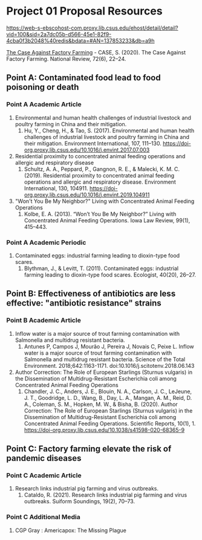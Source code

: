 # Project 01 Proposal Resources

https://web-s-ebscohost-com.proxy.lib.csus.edu/ehost/detail/detail?vid=100&sid=2a7dc05b-d566-45e1-82f9-4cba0f3b2048%40redis&bdata=#AN=137853233&db=a9h

[The Case Against Factory Farming](https://web-s-ebscohost-com.proxy.lib.csus.edu/ehost/detail/detail?vid=0&sid=2d79ea52-ab2a-4c53-9be0-8ee35490e86e%40redis&bdata=#AN=142305441&db=a9h)
    - CASE, S. (2020). The Case Against Factory Farming. National Review, 72(6), 22–24.

## Point A: Contaminated food lead to food poisoning or death

### Point A Academic Article

1. Environmental and human health challenges of industrial livestock and poultry farming in China and their mitigation.
   1. Hu, Y., Cheng, H., & Tao, S. (2017). Environmental and human health challenges of industrial livestock and poultry farming in China and their mitigation. Environment International, 107, 111–130. https://doi-org.proxy.lib.csus.edu/10.1016/j.envint.2017.07.003
2. Residential proximity to concentrated animal feeding operations and allergic and respiratory disease
   1. Schultz, A. A., Peppard, P., Gangnon, R. E., & Malecki, K. M. C. (2019). Residential proximity to concentrated animal feeding operations and allergic and respiratory disease. Environment International, 130, 104911. https://doi-org.proxy.lib.csus.edu/10.1016/j.envint.2019.104911
3. "Won't You Be My Neighbor?" Living with Concentrated Animal Feeding Operations
   1. Kolbe, E. A. (2013). “Won’t You Be My Neighbor?” Living with Concentrated Animal Feeding Operations. Iowa Law Review, 99(1), 415–443.

### Point A Academic Periodic

1. Contaminated eggs: industrial farming leading to dioxin-type food scares.
   1. Blythman, J., & Levitt, T. (2011). Contaminated eggs: industrial farming leading to dioxin-type food scares. Ecologist, 40(20), 26–27.

## Point B: Effectiveness of antibiotics are less effective: "antibiotic resistance" strains

### Point B Academic Article

1. Inflow water is a major source of trout farming contamination with Salmonella and multidrug resistant bacteria.
   1. Antunes P, Campos J, Mourão J, Pereira J, Novais C, Peixe L. Inflow water is a major source of trout farming contamination with Salmonella and multidrug resistant bacteria. Science of the Total Environment. 2018;642:1163-1171. doi:10.1016/j.scitotenv.2018.06.143
2. Author Correction: The Role of European Starlings (Sturnus vulgaris) in the Dissemination of Multidrug-Resistant Escherichia coli among Concentrated Animal Feeding Operations
   1. Chandler, J. C., Anders, J. E., Blouin, N. A., Carlson, J. C., LeJeune, J. T., Goodridge, L. D., Wang, B., Day, L. A., Mangan, A. M., Reid, D. A., Coleman, S. M., Hopken, M. W., & Bisha, B. (2020). Author Correction: The Role of European Starlings (Sturnus vulgaris) in the Dissemination of Multidrug-Resistant Escherichia coli among Concentrated Animal Feeding Operations. Scientific Reports, 10(1), 1. https://doi-org.proxy.lib.csus.edu/10.1038/s41598-020-68365-9

## Point C: Factory farming elevate the risk of pandemic diseases

### Point C Academic Article

1. Research links industrial pig farming and virus outbreaks.
   1. Cataldo, R. (2021). Research links industrial pig farming and virus outbreaks. Suiform Soundings, 19(2), 70–73.

### Point C Additional Media

1. CGP Gray : Americapox: The Missing Plague
